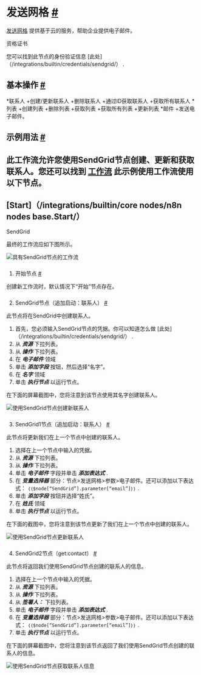 


 发送网格
 [#](#sendgrid "永久链接")
===========================================



[发送网格](https://发送网格.co) 
 提供基于云的服务，帮助企业提供电子邮件。
 




 资格证书
 



 您可以找到此节点的身份验证信息
 [此处]（/integrations/builtin/credentials/sendgrid/）
 .
 




 基本操作
 [#](#基本操作 "永久链接")
-----------------------------------------------------------


*联系人
	+创建/更新联系人
	+删除联系人
	+通过ID获取联系人
	+获取所有联系人
*列表
	+创建列表
	+删除列表
	+获取列表
	+获取所有列表
	+更新列表
*邮件
	+发送电子邮件。



 示例用法
 [#](#示例用法 "永久链接")
-----------------------------------------------------



 此工作流允许您使用SendGrid节点创建、更新和获取联系人。您还可以找到
 [工作流](https://n8n.io/workflows/901) 
 此示例使用工作流使用以下节点。
-
 [Start]（/integrations/builtin/core nodes/n8n nodes base.Start/）
 -
 SendGrid




 最终的工作流应如下图所示。
 



![具有SendGrid节点的工作流](https://d33wubrfki0l68.cloudfront.net/1247c20de9aa5a8f2939e82c209ec490e770b86b/1e8ba/_images/integrations/builtin/app-nodes/sendgrid/workflow.png)



### 
 1. 开始节点
 [#](#1-start-node "永久链接")



 创建新工作流时，默认情况下“开始”节点存在。
 


### 
 2. SendGrid节点（追加启动：联系人）
 [#](#2-sendgrid-node-upsertcontact "永久链接")



 此节点将在SendGrid中创建联系人。
 


1. 首先，您必须输入SendGrid节点的凭据。你可以知道怎么做
 [此处]（/integrations/builtin/credentials/sendgrid/）
 .
2. 从
 ***资源***
 下拉列表。
3. 从
 ***操作***
 下拉列表。
4. 在
 ***电子邮件***
 领域
5. 单击
 ***添加字段***
 按钮，然后选择“名字”。
6. 在
 ***名字***
 领域
7. 单击
 ***执行节点***
 以运行节点。



 在下面的屏幕截图中，您将注意到该节点使用其名字创建联系人。
 



![使用SendGrid节点创建新联系人](https://d33wubrfki0l68.cloudfront.net/1357fc4f33232bab5334f72582d1a936963ab5fb/4da5a/_images/integrations/builtin/app-nodes/sendgrid/sendgrid_node.png)



### 
 3. SendGrid1节点（追加启动：联系人）
 [#](#3-sendgrid1-node-upsertcontact "永久链接")



 此节点将更新我们在上一个节点中创建的联系人。
 


1. 选择在上一个节点中输入的凭据。
2. 从
 ***资源***
 下拉列表。
3. 从
 ***操作***
 下拉列表。
4. 单击
 ***电子邮件***
 字段并单击
 ***添加表达式***
 .
5. 在
 ***变量选择器***
 部分：节点>发送网格>参数>电子邮件。还可以添加以下表达式：
 `｛｛$node[“SendGrid”].parameter[“email”]｝｝`
 .
6. 单击
 ***添加字段***
 按钮并选择“姓氏”。
7. 在
 ***姓氏***
 领域
8. 单击
 ***执行节点***
 以运行节点。



 在下面的截图中，您将注意到该节点更新了我们在上一个节点中创建的联系人。
 



![使用SendGrid节点更新联系人](https://d33wubrfki0l68.cloudfront.net/bb8cc092f2bf614bd58c0ff1bfc1ab113dcb77e7/afaeb/_images/integrations/builtin/app-nodes/sendgrid/sendgrid1_node.png)



### 
 4. SendGrid2节点（get:contact）
 [#](#4-sendgrid2-node-get联系 "永久链接")



 此节点将返回我们使用SendGrid节点创建的联系人的信息。
 


1. 选择在上一个节点中输入的凭据。
2. 从
 ***资源***
 下拉列表。
3. 从
 ***操作***
 下拉列表。
4. 从
 ***签署人：***
 下拉列表。
5. 单击
 ***电子邮件***
 字段并单击
 ***添加表达式***
 .
6. 在
 ***变量选择器***
 部分：节点>发送网格>参数>电子邮件。还可以添加以下表达式：
 `｛｛$node[“SendGrid”].parameter[“email”]｝｝`
 .
7. 单击
 ***执行节点***
 以运行节点。



 在下面的屏幕截图中，您将注意到该节点返回了我们使用SendGrid节点创建的联系人的信息。
 



![使用SendGrid节点获取联系人信息](https://d33wubrfki0l68.cloudfront.net/5562cc3bb9ef3fb1cf015e1f33e2615a9fbed85a/1775d/_images/integrations/builtin/app-nodes/sendgrid/sendgrid2_node.png)





